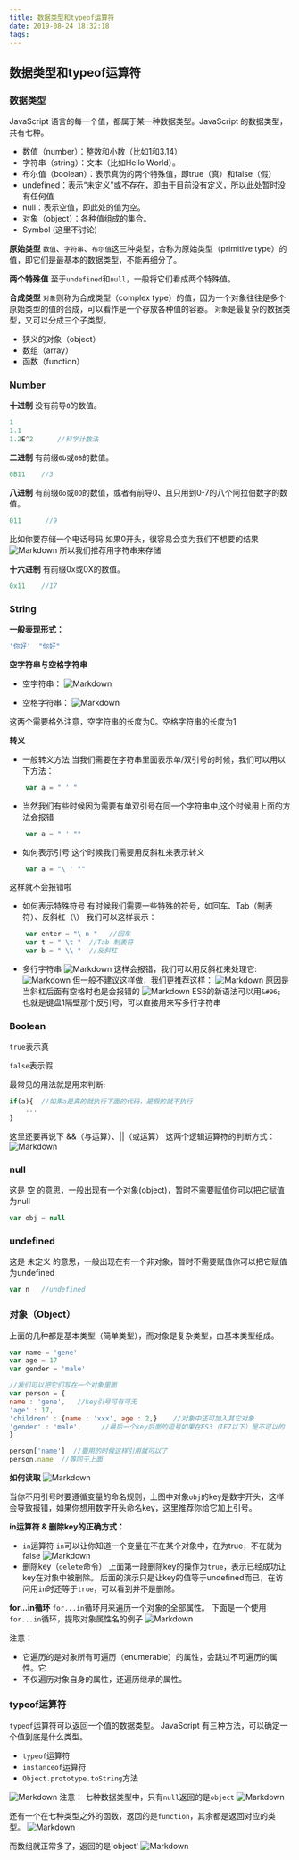 ```yaml
---
title: 数据类型和typeof运算符
date: 2019-08-24 18:32:18
tags:
---
```

## 数据类型和typeof运算符
### 数据类型
JavaScript 语言的每一个值，都属于某一种数据类型。JavaScript 的数据类型，共有七种。
- 数值（number）：整数和小数（比如1和3.14）
- 字符串（string）：文本（比如Hello World）。
- 布尔值（boolean）：表示真伪的两个特殊值，即true（真）和false（假）
- undefined：表示“未定义”或不存在，即由于目前没有定义，所以此处暂时没有任何值
- null：表示空值，即此处的值为空。
- 对象（object）：各种值组成的集合。
- Symbol (这里不讨论)

**原始类型**
`数值`、`字符串`、`布尔值`这三种类型，合称为原始类型（primitive type）的值，即它们是最基本的数据类型，不能再细分了。

**两个特殊值**
至于`undefined`和`null`，一般将它们看成两个特殊值。

**合成类型**
`对象`则称为合成类型（complex type）的值，因为一个对象往往是多个原始类型的值的合成，可以看作是一个存放各种值的容器。
`对象`是最复杂的数据类型，又可以分成三个子类型。
- 狭义的对象（object）
- 数组（array）
- 函数（function）

### Number
**十进制**
没有前导`0`的数值。
```js
1
1.1
1.2E^2      //科学计数法
```
**二进制**
有前缀`0b`或`0B`的数值。
```js
0B11    //3
```
**八进制**
有前缀`0o`或`0O`的数值，或者有前导0、且只用到0-7的八个阿拉伯数字的数值。
```js
011      //9
```
比如你要存储一个电话号码
如果0开头，很容易会变为我们不想要的结果
![Markdown](http://i1.fuimg.com/644982/b5db73832fcc625d.png)
所以我们推荐用字符串来存储

**十六进制**
有前缀0x或0X的数值。
```js
0x11    //17
```
### String
**一般表现形式：**
```js
'你好'  "你好"
```

**空字符串与空格字符串**
- 空字符串：
![Markdown](http://i1.fuimg.com/644982/b52ed8917069bd19.png)

- 空格字符串：
![Markdown](http://i1.fuimg.com/644982/33769e08a63b7bd2.png)

这两个需要格外注意，空字符串的长度为0。空格字符串的长度为1

**转义**
- 一般转义方法
当我们需要在字符串里面表示单/双引号的时候，我们可以用以下方法：
```js
    var a = " ' "
```
- 当然我们有些时候因为需要有单双引号在同一个字符串中,这个时候用上面的方法会报错
```js
    var a = " ' ""   
```
- 如何表示引号
这个时候我们需要用反斜杠来表示转义
```js
    var a = "\ ' ""   
```
这样就不会报错啦

- 如何表示特殊符号
有时候我们需要一些特殊的符号，如回车、Tab（制表符）、反斜杠（\）
我们可以这样表示：
```js
    var enter = "\ n "   //回车
    var t = " \t "  //Tab 制表符
    var b = " \\ "  //反斜杠
```
- 多行字符串
![Markdown](http://i1.fuimg.com/644982/0dad00a2b4d4ac09.png)
这样会报错，我们可以用反斜杠来处理它:
![Markdown](http://i1.fuimg.com/644982/4fa263a139178f5c.png)
但一般不建议这样做，我们更推荐这样：
![Markdown](http://i1.fuimg.com/644982/30eca457fd489282.png)
原因是当斜杠后面有空格时也是会报错的
![Markdown](http://i1.fuimg.com/644982/a9121d3ca2b207b6.png)
ES6的新语法可以用`&#96;`  也就是键盘1隔壁那个反引号，可以直接用来写多行字符串

### Boolean
`true`表示真

`false`表示假

最常见的用法就是用来判断:
```js
if(a){  //如果a是真的就执行下面的代码，是假的就不执行
    ...
}
```

这里还要再说下 &&（与运算）、||（或运算）
这两个逻辑运算符的判断方式：
![Markdown](http://i1.fuimg.com/644982/f77d532dd1873030.png)

### null
这是 空 的意思，一般出现有一个对象(object)，暂时不需要赋值你可以把它赋值为null
```js
var obj = null
```
### undefined
这是 未定义 的意思，一般出现在有一个非对象，暂时不需要赋值你可以把它赋值为undefined
```js
var n   //undefined
```
### 对象（Object）
上面的几种都是基本类型（简单类型），而对象是复杂类型，由基本类型组成。
```js
var name = 'gene'
var age = 17
var gender = 'male'

//我们可以把它们写在一个对象里面
var person = {
name : 'gene',   //key引号可有可无
'age' : 17,
'children' : {name : 'xxx', age : 2,}    //对象中还可加入其它对象
'gender' : 'male',     //最后一个key后面的逗号如果在ES3（IE7以下）是不可以的
}

person['name']  //要用的时候这样引用就可以了
person.name  //等同于上面
```
**如何读取**
![Markdown](http://i1.fuimg.com/644982/2ef8913ccdcbf078.png)

当你不用引号时要遵循变量的命名规则，上图中对象`obj`的key是数字开头，这样会导致报错，如果你想用数字开头命名key，这里推荐你给它加上引号。

**in运算符 & 删除key的正确方式：**
- `in`运算符
`in`可以让你知道一个变量在不在某个对象中，在为true，不在就为false
![Markdown](http://i1.fuimg.com/644982/680ab47d2f85e929.png)
- 删除key（`delete`命令）
上面第一段删除key的操作为`true`，表示已经成功让key在对象中被删除。
后面的演示只是让key的值等于undefined而已，在访问用`in`时还等于`true`，可以看到并不是删除。

**for...in循环**
`for...in`循环用来遍历一个对象的全部属性。
下面是一个使用`for...in`循环，提取对象属性名的例子
![Markdown](http://i1.fuimg.com/644982/0c594d83c6612e63.png)

注意：
- 它遍历的是对象所有可遍历（enumerable）的属性，会跳过不可遍历的属性。它
- 不仅遍历对象自身的属性，还遍历继承的属性。

### typeof运算符
`typeof`运算符可以返回一个值的数据类型。
JavaScript 有三种方法，可以确定一个值到底是什么类型。
- `typeof`运算符
- `instanceof`运算符
- `Object.prototype.toString`方法

![Markdown](http://i1.fuimg.com/644982/2e235fcd902b5397.png)
注意：
七种数据类型中，只有`null`返回的是`object`
![Markdown](http://i1.fuimg.com/644982/03f91cd8d8e6aa3b.png)

还有一个在七种类型之外的函数，返回的是`function`，其余都是返回对应的类型。
![Markdown](http://i1.fuimg.com/644982/ca5b9c208c719530.png)

而数组就正常多了，返回的是'object'
![Markdown](http://i1.fuimg.com/644982/cf0e4bd631e9003e.png)